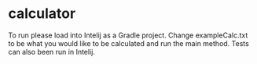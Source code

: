# calculator

To run please load into Intelij as a Gradle project.
Change exampleCalc.txt to be what you would like to be calculated and run the main method.
Tests can also been run in Intelij.